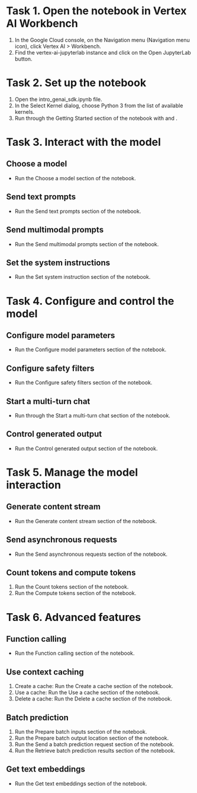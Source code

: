 # Task 1. Open the notebook in Vertex AI Workbench

1. In the Google Cloud console, on the Navigation menu (Navigation menu icon), click Vertex AI > Workbench.
2. Find the vertex-ai-jupyterlab instance and click on the Open JupyterLab button.

# Task 2. Set up the notebook

1. Open the intro_genai_sdk.ipynb file.
2. In the Select Kernel dialog, choose Python 3 from the list of available kernels.
3. Run through the Getting Started section of the notebook with <your-project-ID> and <your-location>.

# Task 3. Interact with the model

## Choose a model
- Run the Choose a model section of the notebook.

## Send text prompts
- Run the Send text prompts section of the notebook.

## Send multimodal prompts
- Run the Send multimodal prompts section of the notebook.

## Set the system instructions
- Run the Set system instruction section of the notebook.

# Task 4. Configure and control the model

## Configure model parameters
- Run the Configure model parameters section of the notebook.

## Configure safety filters
- Run the Configure safety filters section of the notebook.

## Start a multi-turn chat
- Run through the Start a multi-turn chat section of the notebook.

## Control generated output
- Run the Control generated output section of the notebook.

# Task 5. Manage the model interaction

## Generate content stream
- Run the Generate content stream section of the notebook.

## Send asynchronous requests
- Run the Send asynchronous requests section of the notebook.

## Count tokens and compute tokens

1. Run the Count tokens section of the notebook.
2. Run the Compute tokens section of the notebook.

# Task 6. Advanced features

## Function calling
- Run the Function calling section of the notebook.

## Use context caching

1. Create a cache: Run the Create a cache section of the notebook.
2. Use a cache: Run the Use a cache section of the notebook.
3. Delete a cache: Run the Delete a cache section of the notebook.

## Batch prediction

1. Run the Prepare batch inputs section of the notebook.
2. Run the Prepare batch output location section of the notebook.
3. Run the Send a batch prediction request section of the notebook.
4. Run the Retrieve batch prediction results section of the notebook.

## Get text embeddings
- Run the Get text embeddings section of the notebook.
